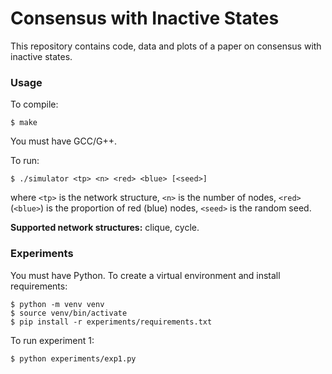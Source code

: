 Consensus with Inactive States
==

This repository contains code, data and plots of a paper on consensus with
inactive states.

### Usage

To compile:

```
$ make
```

You must have GCC/G++.

To run:

```
$ ./simulator <tp> <n> <red> <blue> [<seed>]
```

where `<tp>` is the network structure, `<n>` is the number of nodes, `<red>`
(`<blue>`) is the proportion of red (blue) nodes, `<seed>` is the random
seed.

**Supported network structures:**
clique, cycle.

### Experiments

You must have Python. To create a virtual environment and install requirements:

```
$ python -m venv venv
$ source venv/bin/activate
$ pip install -r experiments/requirements.txt
```

To run experiment 1:

```
$ python experiments/exp1.py
```


